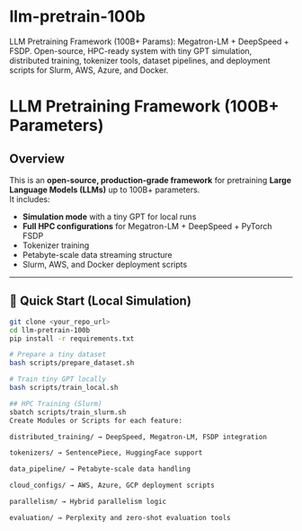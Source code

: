 # llm-pretrain-100b
LLM Pretraining Framework (100B+ Params): Megatron-LM + DeepSpeed + FSDP. Open-source, HPC-ready system with tiny GPT simulation, distributed training, tokenizer tools, dataset pipelines, and deployment scripts for Slurm, AWS, Azure, and Docker.

# LLM Pretraining Framework (100B+ Parameters)

## Overview
This is an **open-source, production-grade framework** for pretraining **Large Language Models (LLMs)** up to 100B+ parameters.  
It includes:
- **Simulation mode** with a tiny GPT for local runs
- **Full HPC configurations** for Megatron-LM + DeepSpeed + PyTorch FSDP
- Tokenizer training
- Petabyte-scale data streaming structure
- Slurm, AWS, and Docker deployment scripts

---

## 🚀 Quick Start (Local Simulation)

```bash
git clone <your_repo_url>
cd llm-pretrain-100b
pip install -r requirements.txt

# Prepare a tiny dataset
bash scripts/prepare_dataset.sh

# Train tiny GPT locally
bash scripts/train_local.sh

## HPC Training (Slurm)
sbatch scripts/train_slurm.sh
Create Modules or Scripts for each feature:

distributed_training/ → DeepSpeed, Megatron-LM, FSDP integration

tokenizers/ → SentencePiece, HuggingFace support

data_pipeline/ → Petabyte-scale data handling

cloud_configs/ → AWS, Azure, GCP deployment scripts

parallelism/ → Hybrid parallelism logic

evaluation/ → Perplexity and zero-shot evaluation tools

